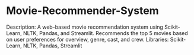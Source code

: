 # Movie-Recommender-System
Description: A web-based movie recommendation system using Scikit-Learn, NLTK, Pandas, and Streamlit. Recommends the top 5 movies based on user preferences for overview, genre, cast, and crew.
Libraries: Scikit-Learn, NLTK, Pandas, Streamlit
